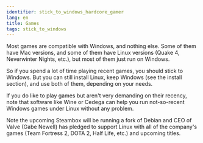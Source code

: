 ```yaml
---
identifier: stick_to_windows_hardcore_gamer
lang: en
title: Games
tags: stick_to_windows
---
```


Most games are compatible with Windows, and nothing else. Some of 
them have Mac versions, and some of them have Linux versions (Quake 4, 
Neverwinter Nights, etc.), but most of them just run on Windows.

So if you spend a lot of time playing recent games, you should stick 
to Windows.  But you can still install Linux, keep Windows (see the 
install section), and use both of them, depending on your needs.

If you do like to play games but aren't very demanding on their
recency, note that software like Wine or Cedega can help you run
not-so-recent Windows games under Linux without any problem.

Note the upcoming Steambox will be running a fork of Debian and 
CEO of Valve (Gabe Newell) has pledged to support Linux with all
of the company's games (Team Fortress 2, DOTA 2, Half Life, etc.) and upcoming titles.

